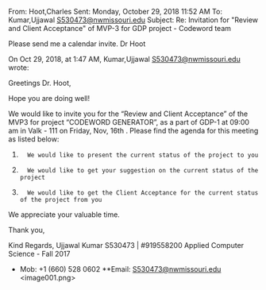 

From: Hoot,Charles 
Sent: Monday, October 29, 2018 11:52 AM
To: Kumar,Ujjawal <S530473@nwmissouri.edu>
Subject: Re: Invitation for "Review and Client Acceptance" of MVP-3 for GDP project - Codeword team

Please send me a calendar invite.
Dr Hoot


On Oct 29, 2018, at 1:47 AM, Kumar,Ujjawal <S530473@nwmissouri.edu> wrote:

Greetings Dr. Hoot,
 
Hope you are doing well! 
 
We would like to invite you for the “Review and Client Acceptance” of the MVP3 for project “CODEWORD GENERATOR”, as a part of GDP-1 at 09:00 am in Valk - 111 on Friday, Nov, 16th . Please find the agenda for this meeting as listed below:
1.       We would like to present the current status of the project to you
2.       We would like to get your suggestion on the current status of the project
3.       We would like to get the Client Acceptance for the current status of the project from you
 
We appreciate your valuable time. 
 
Thank you,
 
 
Kind Regards,
Ujjawal Kumar
S530473 | #919558200
Applied Computer Science - Fall 2017
*  Mob: +1 (660) 528 0602 
**Email: S530473@nwmissouri.edu
<image001.png>

